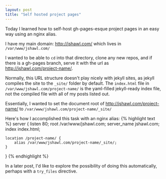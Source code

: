 ```yaml
---
layout: post
title: "Self hosted project pages"
---
```


Today I learned how to self-host gh-pages-esque project pages in an easy way
using an nginx alias.

I have my main domain: http://jshawl.com/ which lives in `/var/www/jshawl.com/`

I wanted to be able to `cd` into that directory, clone any new repos, and if
there is a gh-pages branch, serve it with the url as http://jshawl.com/project-name/.

Normally, this URL structure doesn't play nicely with jekyll sites, as jekyll
compiles the site to the `_site/` folder by default. The `index.html` file in
`/var/www/jshawl.com/project-name/` is the yaml-filled jekyll-ready index file, 
not the compiled file with all of my posts listed out.

Essentially, I wanted to set the document root of http://jshawl.com/project-name/ to `/var/www/jshawl.com/project-name/_site/`

Here's how I accomplished this task with an nginx alias:
{% highlight text %}
server {
    listen 80;
    root /var/www/jshawl.com;
    server_name jshawl.com;
    index index.html;

    location /project-name/ {
	    alias /var/www/jshawl.com/project-name/_site/;
    }
} 
{% endhighlight %}

In a later post, I'd like to explore the possibility of doing this automatically, perhaps
with a `try_files` directive.